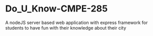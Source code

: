 # Do_U_Know-CMPE-285
A nodeJS server based web application with express framework for students to have fun with their knowledge about their city
